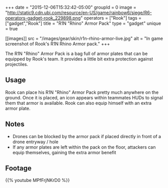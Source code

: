 +++
date = "2015-12-06T15:32:42-05:00"
groupId = 0
image = "http://static9.cdn.ubi.com/resource/en-US/game/rainbow6/siege/R6-operators-gadget-rook_229898.png"
operators = ["Rook"]
tags = ["gadget","Rook"]
title = "R1N \"Rhino\" Armor Pack"
type = "gadget"
unique = true

[[images]]
  src = "/images/gear/skin/r1n-rhino-armor-live.jpg"
  alt = "In game screenshot of Rook's R1N Rhino Armor pack."
+++

The R1N "Rhino" Armor Pack is a bag full of armor plates that can be equipped by Rook's team. It provides a little bit extra protection against projectiles.

## Usage

Rook can place his R1N "Rhino" Armor Pack pretty much anywhere on the ground. Once it is placed, an icon appears within teammates HUDs to signal them that armor is available. Rook can also equip himself with an extra armor plate.

## Notes

- Drones can be blocked by the armor pack if placed directly in front of a drone entryway / hole
- If any armor plates are left within the pack on the floor, attackers can equip themselves, gaining the extra armor benefit

## Footage

{{% youtube MPfFrjNKrD0 %}}
